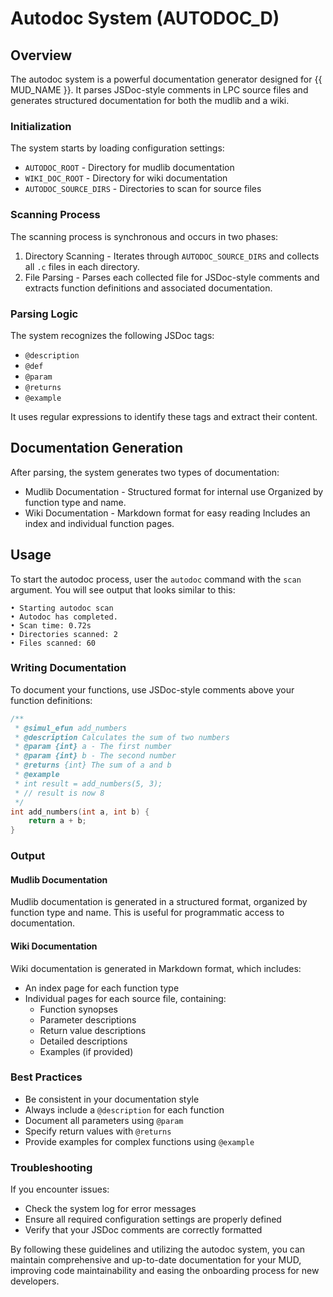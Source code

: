 # Autodoc System (AUTODOC_D)

## Overview
The autodoc system is a powerful documentation generator designed for
{{ MUD_NAME }}. It parses JSDoc-style comments in LPC source files and
generates structured documentation for both the mudlib and a wiki.

### Initialization
The system starts by loading configuration settings:

 * `AUTODOC_ROOT` - Directory for mudlib documentation
 * `WIKI_DOC_ROOT` - Directory for wiki documentation
 * `AUTODOC_SOURCE_DIRS` - Directories to scan for source files

### Scanning Process

The scanning process is synchronous and occurs in two phases:

1. Directory Scanning - Iterates through `AUTODOC_SOURCE_DIRS` and collects
   all `.c` files in each directory.
2. File Parsing - Parses each collected file for JSDoc-style comments and
   extracts function definitions and associated documentation.

### Parsing Logic
The system recognizes the following JSDoc tags:

* `@description`
* `@def`
* `@param`
* `@returns`
* `@example`

It uses regular expressions to identify these tags and extract their content.

## Documentation Generation

After parsing, the system generates two types of documentation:

* Mudlib Documentation - Structured format for internal use Organized by
  function type and name.
* Wiki Documentation - Markdown format for easy reading Includes an index and
  individual function pages.

## Usage

To start the autodoc process, user the `autodoc` command with the `scan` argument. You will see output that looks similar to this:

```
• Starting autodoc scan
• Autodoc has completed.
• Scan time: 0.72s
• Directories scanned: 2
• Files scanned: 60
```

### Writing Documentation
To document your functions, use JSDoc-style comments above your function definitions:
``` C
/**
 * @simul_efun add_numbers
 * @description Calculates the sum of two numbers
 * @param {int} a - The first number
 * @param {int} b - The second number
 * @returns {int} The sum of a and b
 * @example
 * int result = add_numbers(5, 3);
 * // result is now 8
 */
int add_numbers(int a, int b) {
    return a + b;
}
```

### Output

#### Mudlib Documentation

Mudlib documentation is generated in a structured format, organized by function
type and name. This is useful for programmatic access to documentation.

#### Wiki Documentation

Wiki documentation is generated in Markdown format, which includes:

* An index page for each function type
* Individual pages for each source file, containing:
  * Function synopses
  * Parameter descriptions
  * Return value descriptions
  * Detailed descriptions
  * Examples (if provided)

### Best Practices

* Be consistent in your documentation style
* Always include a `@description` for each function
* Document all parameters using `@param`
* Specify return values with `@returns`
* Provide examples for complex functions using `@example`

### Troubleshooting
If you encounter issues:

* Check the system log for error messages
* Ensure all required configuration settings are properly defined
* Verify that your JSDoc comments are correctly formatted

By following these guidelines and utilizing the autodoc system, you can
maintain comprehensive and up-to-date documentation for your MUD, improving
code maintainability and easing the onboarding process for new developers.
